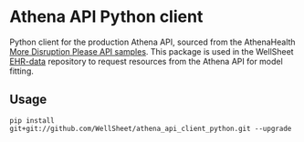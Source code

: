 # Athena API Python client

Python client for the production Athena API, sourced from the AthenaHealth [More Disruption Please API samples](https://github.com/athenahealth/mdp). This package is used in the WellSheet [EHR-data](https://github.com/WellSheet/EHR-data) repository to request resources from the Athena API for model fitting.

## Usage
`pip install git+git://github.com/WellSheet/athena_api_client_python.git --upgrade`
